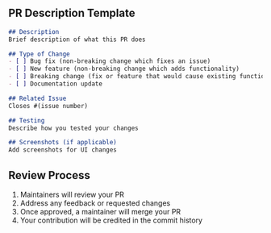 ## PR Description Template

```markdown
## Description
Brief description of what this PR does

## Type of Change
- [ ] Bug fix (non-breaking change which fixes an issue)
- [ ] New feature (non-breaking change which adds functionality)
- [ ] Breaking change (fix or feature that would cause existing functionality to not work as expected)
- [ ] Documentation update

## Related Issue
Closes #(issue number)

## Testing
Describe how you tested your changes

## Screenshots (if applicable)
Add screenshots for UI changes
```

## Review Process

1. Maintainers will review your PR
2. Address any feedback or requested changes
3. Once approved, a maintainer will merge your PR
4. Your contribution will be credited in the commit history